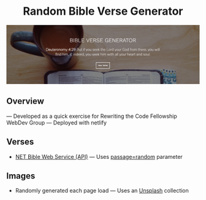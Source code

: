 <h1 align="center">Random Bible Verse Generator</h1>

<p align="center">
  <img src="sample.png">
</p>

## Overview
— Developed as a quick exercise for Rewriting the Code Fellowship WebDev Group
— Deployed with netlify

## Verses
- [NET Bible Web Service (API)](http://labs.bible.org/api_web_service)
— Uses [passage=random](http://labs.bible.org/api/?passage=random) parameter

## Images
- Randomly generated each page load
— Uses an [Unsplash](https://unsplash.com/collections/484811/bible) collection
